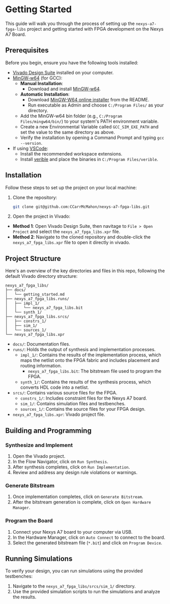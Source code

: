 # Getting Started

This guide will walk you through the process of setting up the `nexys-a7-fpga-libs` project and getting started with FPGA development on the Nexys A7 Board.

## Prerequisites

Before you begin, ensure you have the following tools installed:

-   [Vivado Design Suite](https://www.xilinx.com/support/download/index.html/content/xilinx/en/downloadNav/vivado-design-tools.html) installed on your computer.
-   [MinGW-w64](https://www.mingw-w64.org/) (for GCC):
    -   **Manual Installation**:
        -   Download and install [MinGW-w64](https://www.mingw-w64.org/downloads/).
    -   **Automatic Installation**:
        -   Download [MinGW-W64 online installer](https://github.com/niXman/mingw-builds-binaries) from the README.
        -   Run executable as Admin and choose `C:/Program Files/` as your directory.
    -   Add the MinGW-w64 bin folder (e.g., `C:/Program Files/mingw64/bin/`) to your system's PATH environment variable.
    -   Create a new Environmental Variable called `GCC_SIM_EXE_PATH` and set the value to the same directory as above.
    -   Verify the installation by opening a Command Prompt and typing `gcc --version`.
-   If using [VSCode](https://code.visualstudio.com/):
    -   Install the recommended workspace extensions.
    -   Install [verible](https://github.com/chipsalliance/verible) and place the binaries in `C:/Program Files/verible`.

## Installation

Follow these steps to set up the project on your local machine:

1. Clone the repository:

    ```bash
    git clone git@github.com:CCarrMcMahon/nexys-a7-fpga-libs.git
    ```

2. Open the project in Vivado:

-   **Method 1**: Open Vivado Design Suite, then navitage to `File > Open Project` and select the `nexys_a7_fpga_libs.xpr` file.
-   **Method 2**: Navigate to the cloned repository and double-click the `nexys_a7_fpga_libs.xpr` file to open it directly in vivado.

## Project Structure

Here's an overview of the key directories and files in this repo, following the default Vivado directory structure:

```
nexys_a7_fpga_libs/
├── docs/
│   └── getting_started.md
├── nexys_a7_fpga_libs.runs/
│   ├── impl_1/
│   │   └── nexys_a7_fpga_libs.bit
│   └── synth_1/
├── nexys_a7_fpga_libs.srcs/
│   ├── constrs_1/
│   ├── sim_1/
│   └── sources_1/
└── nexys_a7_fpga_libs.xpr
```

-   `docs/`: Documentation files.
-   `runs/`: Holds the output of synthesis and implementation processes.
    -   `impl_1/`: Contains the results of the implementation process, which maps the netlist onto the FPGA fabric and includes placement and routing information.
        -   `nexys_a7_fpga_libs.bit`: The bitstream file used to program the FPGA.
    -   `synth_1/`: Contains the results of the synthesis process, which converts HDL code into a netlist.
-   `srcs/`: Contains various source files for the FPGA.
    -   `constrs_1/`: Includes constraint files for the Nexys A7 board.
    -   `sim_1/`: Contains simulation files and testbenches.
    -   `sources_1/`: Contains the source files for your FPGA design.
-   `nexys_a7_fpga_libs.xpr`: Vivado project file.

## Building and Programming

### Synthesize and Implement

1. Open the Vivado project.
2. In the Flow Navigator, click on `Run Synthesis`.
3. After synthesis completes, click on `Run Implementation`.
4. Review and address any design rule violations or warnings.

### Generate Bitstream

1. Once implementation completes, click on `Generate Bitstream`.
2. After the bitstream generation is complete, click on `Open Hardware Manager`.

### Program the Board

1. Connect your Nexys A7 board to your computer via USB.
2. In the Hardware Manager, click on `Auto Connect` to connect to the board.
3. Select the generated bitstream file (`*.bit`) and click on `Program Device`.

## Running Simulations

To verify your design, you can run simulations using the provided testbenches:

1. Navigate to the `nexys_a7_fpga_libs/srcs/sim_1/` directory.
2. Use the provided simulation scripts to run the simulations and analyze the results.
